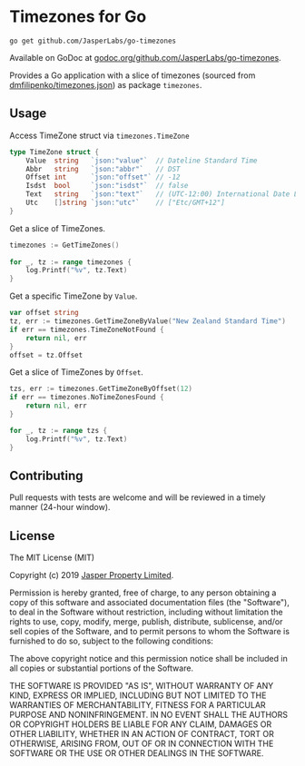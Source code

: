 # Timezones for Go

`go get github.com/JasperLabs/go-timezones`

Available on GoDoc at [godoc.org/github.com/JasperLabs/go-timezones](https://godoc.org/github.com/JasperLabs/go-timezones).

Provides a Go application with a slice of timezones (sourced from [dmfilipenko/timezones.json](https://github.com/dmfilipenko/timezones.json/blob/master/timezones.json)) as package `timezones`.

## Usage

Access TimeZone struct via `timezones.TimeZone`
```go
type TimeZone struct {
	Value  string   `json:"value"`  // Dateline Standard Time
	Abbr   string   `json:"abbr"`   // DST
	Offset int      `json:"offset"` // -12
	Isdst  bool     `json:"isdst"`  // false
	Text   string   `json:"text"`   // (UTC-12:00) International Date Line West
	Utc    []string `json:"utc"`    // ["Etc/GMT+12"]
}
```

Get a slice of TimeZones.
```go
timezones := GetTimeZones()
	
for _, tz := range timezones {
	log.Printf("%v", tz.Text)
}
```

Get a specific TimeZone by `Value`.
```go
var offset string
tz, err := timezones.GetTimeZoneByValue("New Zealand Standard Time")
if err == timezones.TimeZoneNotFound {
	return nil, err
}
offset = tz.Offset
```

Get a slice of TimeZones by `Offset`.
```go
tzs, err := timezones.GetTimeZoneByOffset(12)
if err == timezones.NoTimeZonesFound {
	return nil, err
}

for _, tz := range tzs {
	log.Printf("%v", tz.Text)
}
```

## Contributing
Pull requests with tests are welcome and will be reviewed in a timely manner (24-hour window).

## License

The MIT License (MIT)

Copyright (c) 2019 [Jasper Property Limited](https://www.jasper.io).

Permission is hereby granted, free of charge, to any person obtaining a copy
of this software and associated documentation files (the "Software"), to deal
in the Software without restriction, including without limitation the rights
to use, copy, modify, merge, publish, distribute, sublicense, and/or sell
copies of the Software, and to permit persons to whom the Software is
furnished to do so, subject to the following conditions:

The above copyright notice and this permission notice shall be included in all
copies or substantial portions of the Software.

THE SOFTWARE IS PROVIDED "AS IS", WITHOUT WARRANTY OF ANY KIND, EXPRESS OR
IMPLIED, INCLUDING BUT NOT LIMITED TO THE WARRANTIES OF MERCHANTABILITY,
FITNESS FOR A PARTICULAR PURPOSE AND NONINFRINGEMENT. IN NO EVENT SHALL THE
AUTHORS OR COPYRIGHT HOLDERS BE LIABLE FOR ANY CLAIM, DAMAGES OR OTHER
LIABILITY, WHETHER IN AN ACTION OF CONTRACT, TORT OR OTHERWISE, ARISING FROM,
OUT OF OR IN CONNECTION WITH THE SOFTWARE OR THE USE OR OTHER DEALINGS IN THE
SOFTWARE.
